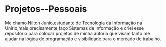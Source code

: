 # Projetos--Pessoais
Me chamo Nilton Junio,estudante de Tecnologia da Informação na Unirio,mais precisamente,faço Sistemas de Informação e criei esse repositório para colocar projetos de minha autoria que visam tanto me ajudar na lógica de programação e visibilidade para o mercado de trabalho.
